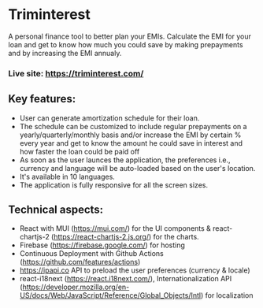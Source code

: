 # Triminterest

A personal finance tool to better plan your EMIs. Calculate the EMI for your loan and get to know how much you could save by making prepayments and by increasing the EMI annualy.

### Live site: https://triminterest.com/

## Key features:

- User can generate amortization schedule for their loan.
- The schedule can be customized to include regular prepayments on a yearly/quarterly/monthly basis and/or increase the EMI by certain % every year and get to know the amount he could save in interest and how faster the loan could be paid off
- As soon as the user launces the application, the preferences i.e., currency and language will be auto-loaded based on the user's location.
- It's available in 10 languages.
- The application is fully responsive for all the screen sizes.

## Technical aspects:

- React with MUI (https://mui.com/) for the UI components & react-chartjs-2 (https://react-chartjs-2.js.org/) for the charts.
- Firebase (https://firebase.google.com/) for hosting
- Continuous Deployment with Github Actions (https://github.com/features/actions)
- https://ipapi.co API to preload the user preferences (currency & locale)
- react-i18next (https://react.i18next.com/), Internationalization API (https://developer.mozilla.org/en-US/docs/Web/JavaScript/Reference/Global_Objects/Intl) for localization
